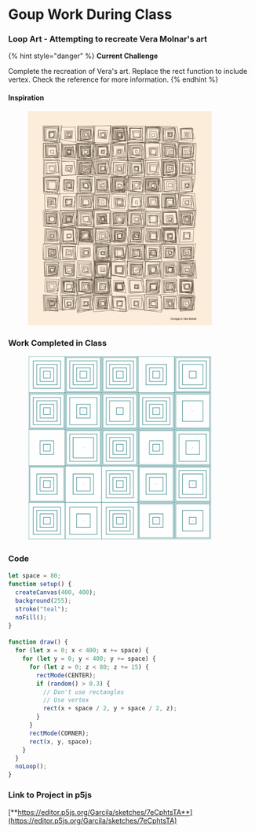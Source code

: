 # Goup Work During Class

### Loop Art - Attempting to recreate Vera Molnar's art

{% hint style="danger" %}
**Current Challenge**

Complete the recreation of Vera's art.  Replace the rect function to include vertex.  Check the reference for more information.
{% endhint %}

#### Inspiration

<figure><img src="../.gitbook/assets/Screen Shot 2023-10-04 at 8.43.37 PM.png" alt="" width="375"><figcaption></figcaption></figure>

### Work Completed in Class

<figure><img src="../.gitbook/assets/Screen Shot 2023-10-04 at 8.44.49 PM.png" alt="" width="375"><figcaption></figcaption></figure>

### Code

```javascript
let space = 80;
function setup() {
  createCanvas(400, 400);
  background(255);
  stroke("teal");
  noFill();
}

function draw() {
  for (let x = 0; x < 400; x += space) {
    for (let y = 0; y < 400; y += space) {
      for (let z = 0; z < 80; z += 15) {
        rectMode(CENTER);
        if (random() > 0.3) {
          // Don't use rectangles
          // Use vertex
          rect(x + space / 2, y + space / 2, z);
        }
      }
      rectMode(CORNER);
      rect(x, y, space);
    }
  }
  noLoop();
}

```

### Link to Project in p5js

[**https://editor.p5js.org/Garcila/sketches/7eCphtsTA**](https://editor.p5js.org/Garcila/sketches/7eCphtsTA)
